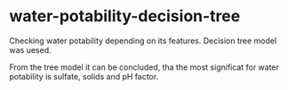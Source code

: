 # water-potability-decision-tree
Checking water potability depending on its features. Decision tree model was uesed.

From the tree model it can be concluded, tha the most significat for water potability is sulfate, solids and pH factor.
